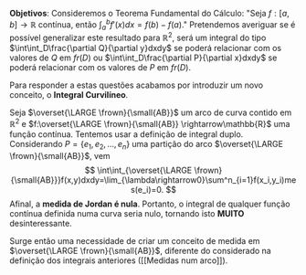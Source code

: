 
**Objetivos**: 
	Consideremos o Teorema Fundamental do Cálculo:
		"Seja $f:[a,b]\rightarrow\mathbb{R}$ contínua, então $\int_a^bf'(x)dx = f(b)-f(a).$"
	 Pretendemos averiguar se é possível generalizar este resultado para $\mathbb{R}^2$, será um integral do tipo $\int\int_D\frac{\partial Q}{\partial y}dxdy$ se poderá relacionar com os valores de $Q$ em $fr(D)$ ou $\int\int_D\frac{\partial P}{\partial x}dxdy$ se poderá relacionar com os valores de $P$ em $fr(D)$.

Para responder a estas questões acabamos por introduzir um novo conceito, o **Integral Curvilíneo**.

Seja $\overset{\LARGE \frown}{\small{AB}}$ um arco de curva contido em $\mathbb{R}^2$ e $f:\overset{\LARGE \frown}{\small{AB}} \rightarrow\mathbb{R}$ uma função contínua.
 Tentemos usar a definição de integral duplo. Considerando $P=\{e_1,e_2,...,e_n\}$ uma partição do arco $\overset{\LARGE \frown}{\small{AB}}$, vem
 $$
 \int\int_{\overset{\LARGE \frown}{\small{AB}}}f(x,y)dxdy=\lim_{\lambda\rightarrow0}\sum^n_{i=1}f(x_i,y_i)mes(e_i)=0.
 $$
Afinal, a **medida de Jordan é nula**. Portanto, o integral de qualquer função contínua definida numa curva seria nulo, tornando isto **MUITO** desinteressante.

Surge então uma necessidade de criar um conceito de medida em $\overset{\LARGE \frown}{\small{AB}}$, diferente do considerado na definição dos integrais anteriores ([[Medidas num arco]]). 





